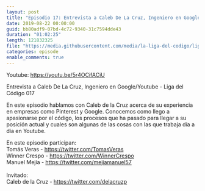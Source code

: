 ```yaml
---
layout: post
title: "Episodio 17: Entrevista a Caleb De La Cruz, Ingeniero en Google/Youtube"
date: 2019-08-22 00:00:00
guid: bb80adf9-07bd-4c72-9340-31c7594dde43
duration: "01:02:25"
length: 121832325
file: "https://media.githubusercontent.com/media/la-liga-del-codigo/ligadelcodigo/master/files/2019-08-22-caleb-ingeniero-google.mp3"
categories: episode
enable_comments: true
---
```


Youtube: https://youtu.be/5r4OCifACiU

Entrevista a Caleb De La Cruz, Ingeniero en Google/Youtube - Liga del Código 017

En este episodio hablamos con Caleb de la Cruz acerca de su experiencia en empresas como Pinterest y Google. Conocemos como llego a apasionarse por el código, los procesos que ha pasado para llegar a su posición actual y cuales son algunas de las cosas con las que trabaja día a día en Youtube.


En este episodio participan:
<br/>Tomás Veras - https://twitter.com/TomasVeras
<br/>Winner Crespo - https://twitter.com/WinnerCrespo
<br/>Manuel Mejía - https://twitter.com/mejiamanuel57
<br/>
<br/>Invitado: 
<br/>Caleb de la Cruz - https://twitter.com/delacruzp
